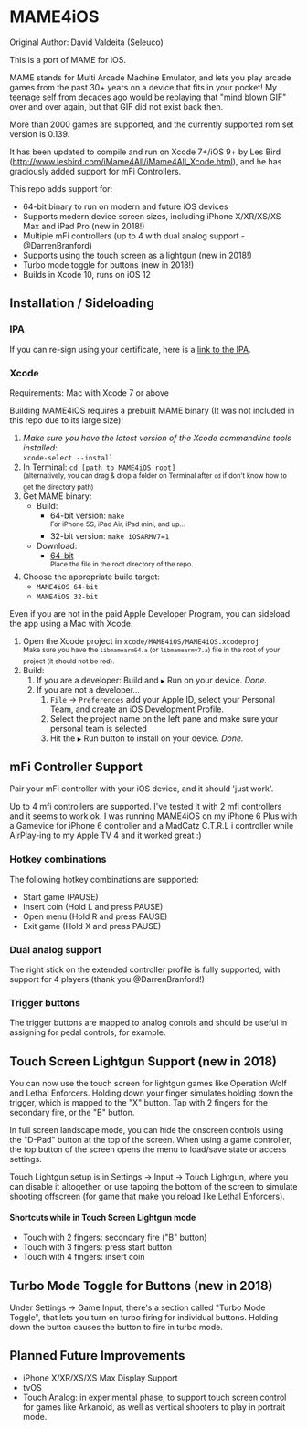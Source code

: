 # MAME4iOS

Original Author: David Valdeita (Seleuco)<br/>

This is a port of MAME for iOS.

MAME stands for Multi Arcade Machine Emulator, and lets you play arcade games from the past 30+ years on a device that fits in your pocket! My teenage self from decades ago would be replaying that ["mind blown GIF"](https://media0.giphy.com/media/xT0xeJpnrWC4XWblEk/giphy.gif) over and over again, but that GIF did not exist back then.

More than 2000 games are supported, and the currently supported rom set version is 0.139.

It has been updated to compile and run on Xcode 7+/iOS 9+ by Les Bird (http://www.lesbird.com/iMame4All/iMame4All_Xcode.html), and he has graciously added support for mFi Controllers.

This repo adds support for:

- 64-bit binary to run on modern and future iOS devices
- Supports modern device screen sizes, including iPhone X/XR/XS/XS Max and iPad Pro (new in 2018!)
- Multiple mFi controllers (up to 4 with dual analog support - @DarrenBranford)
- Supports using the touch screen as a lightgun (new in 2018!)
- Turbo mode toggle for buttons (new in 2018!)
- Builds in Xcode 10, runs on iOS 12

## Installation / Sideloading

### IPA 

If you can re-sign using your certificate, here is a [link to the IPA](https://mega.nz/#!TZoASCSR!HIKFsZeEY1x87kDbXx5R6oAlqxIPPhfMqDtLYj2DULc).

### Xcode

Requirements: Mac with Xcode 7 or above

Building MAME4iOS requires a prebuilt MAME binary (It was not included in this repo due to its large size): 

1. _Make sure you have the latest version of the Xcode commandline tools installed:_<br> 
`xcode-select --install`
2. In Terminal: `cd [path to MAME4iOS root]`<br> 
  <sup>(alternatively, you can drag & drop a folder on Terminal after `cd` if don't know how to get the directory path)</sup><br> 
3. Get MAME binary:
    - Build:
        - 64-bit version: `make`<br>
        <sup>For iPhone 5S, iPad Air, iPad mini, and up…</sup><br>
        - 32-bit version: `make iOSARMV7=1`
    - Download: 
        - [64-bit](https://mega.nz/#!7BAzDKiZ!n36DKsGeiw6vzvi6hcuWcAVSiLSd4UKSMfbnWFIhdZI)<br>
        <sup>Place the file in the root directory of the repo.</sup><br>
4. Choose the appropriate build target:
    - `MAME4iOS 64-bit` 
    - `MAME4iOS 32-bit`

Even if you are not in the paid Apple Developer Program, you can sideload the app using a Mac with Xcode.

1. Open the Xcode project in `xcode/MAME4iOS/MAME4iOS.xcodeproj`<br>
    <sup>Make sure you have the `libmamearm64.a` (or `libmamearmv7.a`) file in the root of your project (it should not be red).</sup><br>
2. Build:
    1. If you are a developer: Build and `▶︎` Run on your device. _Done._
    2. If you are not a developer…
        1. `File` → `Preferences` add your Apple ID, select your Personal Team, and create an iOS Development Profile.
        2. Select the project name on the left pane and make sure your personal team is selected
        3. Hit the `▶︎` Run button to install on your device. _Done._

## mFi Controller Support

Pair your mFi controller with your iOS device, and it should 'just work'. 

Up to 4 mfi controllers are supported. I've tested it with 2 mfi controllers and it seems to work ok. I was running MAME4iOS on my iPhone 6 Plus with a Gamevice for iPhone 6 controller and a MadCatz C.T.R.L i controller while AirPlay-ing to my Apple TV 4 and it worked great :)

### Hotkey combinations

The following hotkey combinations are supported:

- Start game (PAUSE)
- Insert coin (Hold L and press PAUSE)
- Open menu (Hold R and press PAUSE)
- Exit game (Hold X and press PAUSE)

### Dual analog support

The right stick on the extended controller profile is fully supported, with support for 4 players (thank you @DarrenBranford!)

### Trigger buttons

The trigger buttons are mapped to analog conrols and should be useful in assigning for pedal controls, for example.

## Touch Screen Lightgun Support (new in 2018)

You can now use the touch screen for lightgun games like Operation Wolf and Lethal Enforcers. Holding down your finger simulates holding down the trigger, which is mapped to the "X" button. Tap with 2 fingers for the secondary fire, or the "B" button.

In full screen landscape mode, you can hide the onscreen controls using the "D-Pad" button at the top of the screen. When using a game controller, the top button of the screen opens the menu to load/save state or access settings.

Touch Lightgun setup is in Settings -> Input -> Touch Lightgun, where you can disable it altogether, or use tapping the bottom of the screen to simulate shooting offscreen (for game that make you reload like Lethal Enforcers).

#### Shortcuts while in Touch Screen Lightgun mode

- Touch with 2 fingers: secondary fire ("B" button)
- Touch with 3 fingers: press start button
- Touch with 4 fingers: insert coin

## Turbo Mode Toggle for Buttons (new in 2018)

Under Settings -> Game Input, there's a section called "Turbo Mode Toggle", that lets you turn on turbo firing for individual buttons. Holding down the button causes the button to fire in turbo mode.

## Planned Future Improvements

- iPhone X/XR/XS/XS Max Display Support
- tvOS
- Touch Analog: in experimental phase, to support touch screen control for games like Arkanoid, as well as vertical shooters to play in portrait mode.
